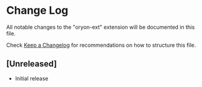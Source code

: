 # Change Log

All notable changes to the "oryon-ext" extension will be documented in this file.

Check [Keep a Changelog](http://keepachangelog.com/) for recommendations on how to structure this file.

## [Unreleased]

- Initial release
